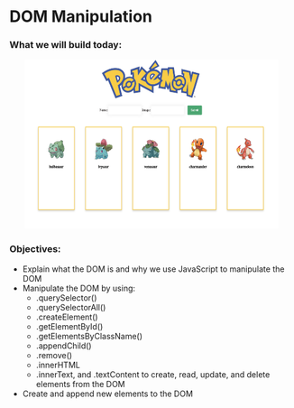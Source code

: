 # DOM Manipulation

### What we will build today: 

<p align="center">
    <img src="../assets/endgoal.png" width="450" height="300">
</p>

### Objectives:

- Explain what the DOM is and why we use JavaScript to manipulate the DOM
- Manipulate the DOM by using: 
  - .querySelector() 
  - .querySelectorAll() 
  - .createElement() 
  - .getElementById() 
  - .getElementsByClassName() 
  - .appendChild() 
  - .remove() 
  - .innerHTML 
  - .innerText, and .textContent
  to create, read, update, and delete elements from the DOM
- Create and append new elements to the DOM


